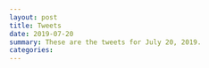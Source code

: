 ```yaml
---
layout: post
title: Tweets
date: 2019-07-20
summary: These are the tweets for July 20, 2019.
categories:
---
```


